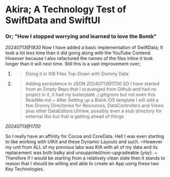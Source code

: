 # Akira; A Technology Test of SwiftData and SwiftUI
### Or; "How I stopped worrying and learned to love the Bomb"


*20240713@1830*
Now I have added a basic implementation of SwiftData; It took a lot less time than it did going along with the YouTube Contend _However_ because I also refactored the names of the files inline it took longer than it will next time.
Still this is a vast improvement over;
1. >Doing it in XIB Files Top-Down with Dummy Data
2. >Adding persistence in JSON
*20240713@1730*
SO I have started from an Empty Repo that I scavanged from Github and had no project in it, it had my boilerplate ./.gitignore but not even this ReadMe.md
~
After Setting up a Blank iOS template I will add a few Droovy Directories for Resources, DataControllers and Views plus other DataEditors:UIView, possibly even a stub directory for external libs but that is getting ahead of things

*20240713@1700*

So I really have an affinity for Cocoa and CoreData. Hell I was even starting to like working with UIKit and these Dynamic Layouts and such. ~However my unit from ALL of my previous labs was KIA with all of my data and its replacement was both balky and unsuppoted/non-upgradeable {*yay*}.
~
Therefore if I would be starting from a relatively clean slate then it stands to reason that I should be willing and able to create an App using these two Key Technologies.
